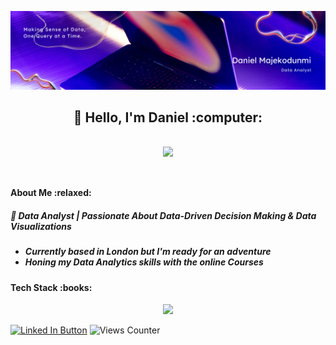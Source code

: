 ![My Banner](https://raw.githubusercontent.com/Daniel-Maj/Daniel-Maj/main/Github%20Banner.png)

<div id="header" align="center">
  <h2> 👋 Hello, I'm Daniel :computer: <h2>
  <img   src="https://i.giphy.com/media/v1.Y2lkPTc5MGI3NjExdTByMHB1NHY0a2Rtamgyemg3OGUwdWlhYTM1azlrdXNlbHB1bGxpaSZlcD12MV9pbnRlcm5hbF9naWZfYnlfaWQmY3Q9Zw/ZVik7pBtu9dNS/giphy.gif">
  <div id="badges" align="center">
    
<br>
  
</div>
</div>

<h4> About Me :relaxed: </h4>
<h5> 🎯 Data Analyst | Passionate About Data-Driven Decision Making & Data Visualizations <h5>
  
</h5>

<h5>
  <ul>
  <li> Currently based in London but I'm ready for an adventure </li>
  <Li> Honing my Data Analytics skills with the online Courses </li>

</ul>
  </h5>
<h4> Tech Stack :books: </h4>
<p align="center">
  <a href="https://skillicons.dev">
    <img src="https://skillicons.dev/icons?i=github,git,mysql,py,html,gcp" />
  </a>
</p>
<a href="https://www.linkedin.com/in/daniel-m2580/"><img src="https://img.shields.io/badge/LinkedIn-blue?logo=linkedin&logoColor=white&style=for-the-badge" alt="Linked In Button"/></a>
<img src="https://komarev.com/ghpvc/?username=DanielMaj&style=flat-square&color=orange"
alt="Views Counter"/>
